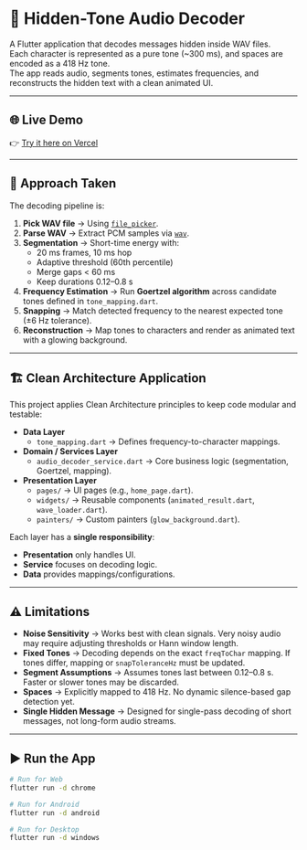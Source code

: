 # 🎵 Hidden-Tone Audio Decoder

A Flutter application that decodes messages hidden inside WAV files.  
Each character is represented as a pure tone (~300 ms), and spaces are encoded as a 418 Hz tone.  
The app reads audio, segments tones, estimates frequencies, and reconstructs the hidden text with a clean animated UI.

---

## 🌐 Live Demo

👉 [Try it here on Vercel](https://audio-decoder1-zci6.vercel.app/)

---

## 🚀 Approach Taken

The decoding pipeline is:

1. **Pick WAV file** → Using [`file_picker`](https://pub.dev/packages/file_picker).
2. **Parse WAV** → Extract PCM samples via [`wav`](https://pub.dev/packages/wav).
3. **Segmentation** → Short-time energy with:
   - 20 ms frames, 10 ms hop
   - Adaptive threshold (60th percentile)
   - Merge gaps < 60 ms
   - Keep durations 0.12–0.8 s
4. **Frequency Estimation** → Run **Goertzel algorithm** across candidate tones defined in `tone_mapping.dart`.
5. **Snapping** → Match detected frequency to the nearest expected tone (±6 Hz tolerance).
6. **Reconstruction** → Map tones to characters and render as animated text with a glowing background.

---

## 🏗️ Clean Architecture Application

This project applies Clean Architecture principles to keep code modular and testable:

- **Data Layer**
  - `tone_mapping.dart` → Defines frequency-to-character mappings.
- **Domain / Services Layer**
  - `audio_decoder_service.dart` → Core business logic (segmentation, Goertzel, mapping).
- **Presentation Layer**
  - `pages/` → UI pages (e.g., `home_page.dart`).
  - `widgets/` → Reusable components (`animated_result.dart`, `wave_loader.dart`).
  - `painters/` → Custom painters (`glow_background.dart`).

Each layer has a **single responsibility**:
- **Presentation** only handles UI.
- **Service** focuses on decoding logic.
- **Data** provides mappings/configurations.

---

## ⚠️ Limitations

- **Noise Sensitivity** → Works best with clean signals. Very noisy audio may require adjusting thresholds or Hann window length.
- **Fixed Tones** → Decoding depends on the exact `freqToChar` mapping. If tones differ, mapping or `snapToleranceHz` must be updated.
- **Segment Assumptions** → Assumes tones last between 0.12–0.8 s. Faster or slower tones may be discarded.
- **Spaces** → Explicitly mapped to 418 Hz. No dynamic silence-based gap detection yet.
- **Single Hidden Message** → Designed for single-pass decoding of short messages, not long-form audio streams.

---

## ▶️ Run the App

```bash
# Run for Web
flutter run -d chrome

# Run for Android
flutter run -d android

# Run for Desktop
flutter run -d windows
